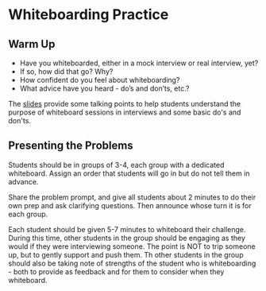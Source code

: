# Whiteboarding Practice

## Warm Up
* Have you whiteboarded, either in a mock interview or real interview, yet?
* If so, how did that go? Why?
* How confident do you feel about whiteboarding?
* What advice have you heard - do’s and don’ts, etc.?

The [slides](https://docs.google.com/presentation/d/1yYHc3Q_yEwy-9C-fs0gjaHAhrixGpCMFLJP8KX8ioq0/edit?usp=sharing) provide some talking points to help students understand the purpose of whiteboard sessions in interviews and some basic do's and don'ts.

## Presenting the Problems
Students should be in groups of 3-4, each group with a dedicated whiteboard. Assign an order that students will go in but do not tell them in advance.

Share the problem prompt, and give all students about 2 minutes to do their own prep and ask clarifying questions. Then announce whose turn it is for each group.

Each student should be given 5-7 minutes to whiteboard their challenge. During this time, other students in the group should be engaging as they would if they were interviewing someone. The point is NOT to trip someone up, but to gently support and push them. Th other students in the group should also be taking note of strengths of the student who is whiteboarding - both to provide as feedback and for them to consider when they whiteboard.
